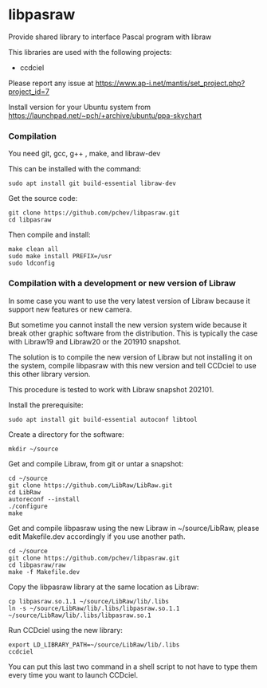 # libpasraw
Provide shared library to interface Pascal program with libraw

This libraries are used with the following projects:
- ccdciel

Please report any issue at https://www.ap-i.net/mantis/set_project.php?project_id=7

Install version for your Ubuntu system from https://launchpad.net/~pch/+archive/ubuntu/ppa-skychart

### Compilation

You need git, gcc, g++ , make, and libraw-dev

This can be installed with the command:
```
sudo apt install git build-essential libraw-dev
```

Get the source code:
```
git clone https://github.com/pchev/libpasraw.git
cd libpasraw
```

Then compile and install:
```
make clean all
sudo make install PREFIX=/usr
sudo ldconfig
```
### Compilation with a development or new version of Libraw

In some case you want to use the very latest version of Libraw because it support new features or new camera. 

But sometime you cannot install the new version system wide because it break other graphic software from the distribution. This is typically the case with Libraw19 and Libraw20 or the 201910 snapshot.

The solution is to compile the new version of Libraw but not installing it on the system, compile libpasraw with this new version and tell CCDciel to use this other library version. 

This procedure is tested to work with Libraw snapshot 202101.

Install the prerequisite:
```
sudo apt install git build-essential autoconf libtool
```

Create a directory for the software:
```
mkdir ~/source
```

Get and compile Libraw, from git or untar a snapshot:
```
cd ~/source
git clone https://github.com/LibRaw/LibRaw.git
cd LibRaw
autoreconf --install
./configure
make
```

Get and compile libpasraw using the new Libraw in ~/source/LibRaw, please edit Makefile.dev accordingly if you use another path.
```
cd ~/source
git clone https://github.com/pchev/libpasraw.git
cd libpasraw/raw
make -f Makefile.dev
```

Copy the libpasraw library at the same location as Libraw:
```
cp libpasraw.so.1.1 ~/source/LibRaw/lib/.libs
ln -s ~/source/LibRaw/lib/.libs/libpasraw.so.1.1 ~/source/LibRaw/lib/.libs/libpasraw.so.1
```

Run CCDciel using the new library:
```
export LD_LIBRARY_PATH=~/source/LibRaw/lib/.libs
ccdciel
```
You can put this last two command in a shell script to not have to type them every time you want to launch CCDciel.
